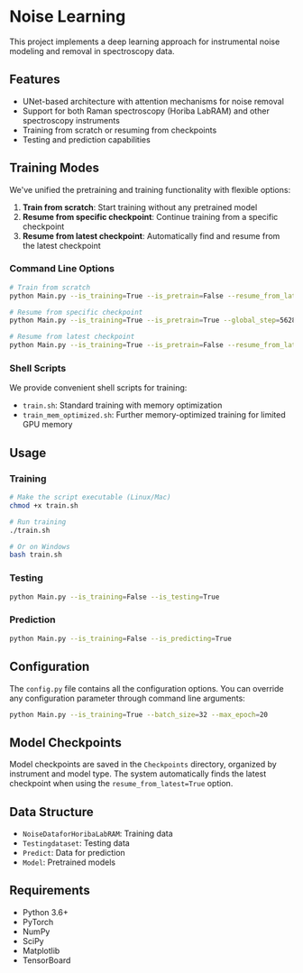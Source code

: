 # Noise Learning

This project implements a deep learning approach for instrumental noise modeling and removal in spectroscopy data.

## Features

- UNet-based architecture with attention mechanisms for noise removal
- Support for both Raman spectroscopy (Horiba LabRAM) and other spectroscopy instruments
- Training from scratch or resuming from checkpoints
- Testing and prediction capabilities

## Training Modes

We've unified the pretraining and training functionality with flexible options:

1. **Train from scratch**: Start training without any pretrained model
2. **Resume from specific checkpoint**: Continue training from a specific checkpoint
3. **Resume from latest checkpoint**: Automatically find and resume from the latest checkpoint

### Command Line Options

```bash
# Train from scratch
python Main.py --is_training=True --is_pretrain=False --resume_from_latest=False

# Resume from specific checkpoint
python Main.py --is_training=True --is_pretrain=True --global_step=562800 --resume_from_latest=False

# Resume from latest checkpoint
python Main.py --is_training=True --is_pretrain=False --resume_from_latest=True
```

### Shell Scripts

We provide convenient shell scripts for training:

- `train.sh`: Standard training with memory optimization
- `train_mem_optimized.sh`: Further memory-optimized training for limited GPU memory

## Usage

### Training

```bash
# Make the script executable (Linux/Mac)
chmod +x train.sh

# Run training
./train.sh

# Or on Windows
bash train.sh
```

### Testing

```bash
python Main.py --is_training=False --is_testing=True
```

### Prediction

```bash
python Main.py --is_training=False --is_predicting=True
```

## Configuration

The `config.py` file contains all the configuration options. You can override any configuration parameter through command line arguments:

```bash
python Main.py --is_training=True --batch_size=32 --max_epoch=20
```

## Model Checkpoints

Model checkpoints are saved in the `Checkpoints` directory, organized by instrument and model type. The system automatically finds the latest checkpoint when using the `resume_from_latest=True` option.

## Data Structure

- `NoiseDataforHoribaLabRAM`: Training data
- `Testingdataset`: Testing data
- `Predict`: Data for prediction
- `Model`: Pretrained models

## Requirements

- Python 3.6+
- PyTorch
- NumPy
- SciPy
- Matplotlib
- TensorBoard